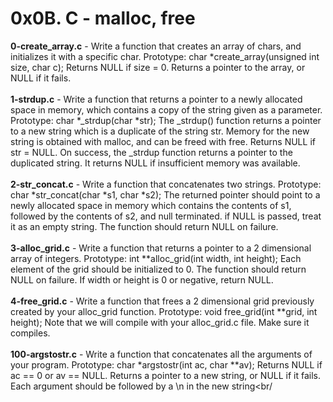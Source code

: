 # 0x0B. C - malloc, free<br/>
**0-create_array.c** - Write a function that creates an array of chars, and initializes it with a specific char. Prototype: char *create_array(unsigned int size, char c); Returns NULL if size = 0. Returns a pointer to the array, or NULL if it fails.<br/><br/>
**1-strdup.c** - Write a function that returns a pointer to a newly allocated space in memory, which contains a copy of the string given as a parameter. Prototype: char *_strdup(char *str); The _strdup() function returns a pointer to a new string which is a duplicate of the string str. Memory for the new string is obtained with malloc, and can be freed with free. Returns NULL if str = NULL. On success, the _strdup function returns a pointer to the duplicated string. It returns NULL if insufficient memory was available.<br/><br/>
**2-str_concat.c** - Write a function that concatenates two strings. Prototype: char *str_concat(char *s1, char *s2); The returned pointer should point to a newly allocated space in memory which contains the contents of s1, followed by the contents of s2, and null terminated. if NULL is passed, treat it as an empty string. The function should return NULL on failure.<br/><br/>
**3-alloc_grid.c** - Write a function that returns a pointer to a 2 dimensional array of integers. Prototype: int **alloc_grid(int width, int height); Each element of the grid should be initialized to 0. The function should return NULL on failure. If width or height is 0 or negative, return NULL.<br/><br/>
**4-free_grid.c** - Write a function that frees a 2 dimensional grid previously created by your alloc_grid function. Prototype: void free_grid(int **grid, int height); Note that we will compile with your alloc_grid.c file. Make sure it compiles.<br/><br/>
**100-argstostr.c** - Write a function that concatenates all the arguments of your program. Prototype: char *argstostr(int ac, char **av); Returns NULL if ac == 0 or av == NULL. Returns a pointer to a new string, or NULL if it fails. Each argument should be followed by a \n in the new string<br/<br/>
